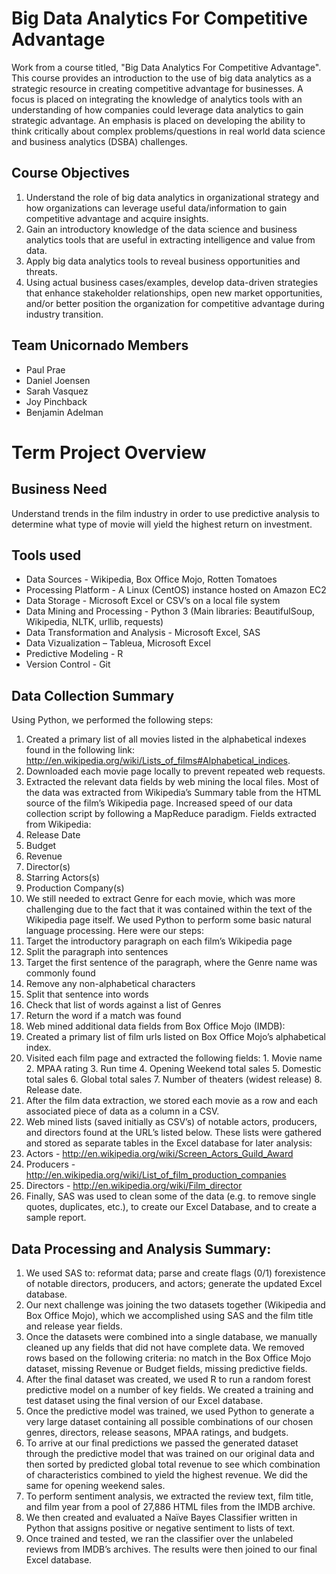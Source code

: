 # Big Data Analytics For Competitive Advantage
Work from a course titled, "Big Data Analytics For Competitive Advantage". This course provides an introduction to the use of big data analytics as a strategic resource in creating competitive advantage for businesses. A focus is placed on integrating the knowledge of analytics tools with an understanding of how companies could leverage data analytics to gain strategic advantage. An emphasis is placed on developing the ability to think critically about complex problems/questions in real world data science and business analytics (DSBA) challenges.

## Course Objectives
1. Understand the role of big data analytics in organizational strategy and how organizations can
leverage useful data/information to gain competitive advantage and acquire insights.
2. Gain an introductory knowledge of the data science and business analytics tools that are useful in
extracting intelligence and value from data.
3. Apply big data analytics tools to reveal business opportunities and threats.
4. Using actual business cases/examples, develop data-driven strategies that enhance stakeholder
relationships, open new market opportunities, and/or better position the organization for
competitive advantage during industry transition.

## Team Unicornado Members
+ Paul Prae
+ Daniel Joensen
+ Sarah Vasquez
+ Joy Pinchback
+ Benjamin Adelman

# Term Project Overview
## Business Need
Understand trends in the film industry in order to use predictive analysis to determine what type of movie will yield the highest return on investment.

## Tools used
+ Data Sources - Wikipedia, Box Office Mojo, Rotten Tomatoes
+ Processing Platform - A Linux (CentOS) instance hosted on Amazon EC2 
+ Data Storage - Microsoft Excel or CSV’s on a local file system
+ Data Mining and Processing - Python 3 (Main libraries: BeautifulSoup, Wikipedia, NLTK, urllib, requests)
+ Data Transformation and Analysis - Microsoft Excel, SAS
+ Data Vizualization – Tableua, Microsoft Excel
+ Predictive Modeling - R
+ Version Control - Git

## Data Collection Summary
Using Python, we performed the following steps:

1. Created a primary list of all movies listed in the alphabetical indexes found in the following link: http://en.wikipedia.org/wiki/Lists_of_films#Alphabetical_indices.
2. Downloaded each movie page locally to prevent repeated web requests.
3. Extracted the relevant data fields by web mining the local files. Most of the data was extracted from Wikipedia’s Summary table from the HTML source of the film’s Wikipedia page. Increased speed of our data collection script by following a MapReduce paradigm. Fields extracted from Wikipedia:
  1. Release Date
  2. Budget
  3. Revenue
  4. Director(s)
  5. Starring Actors(s)
  6. Production Company(s)
4. We still needed to extract Genre for each movie, which was more challenging due to the fact that it was contained within the text of the Wikipedia page itself.  We used Python to perform some basic natural language processing. Here were our steps:
  1. Target the introductory paragraph on each film’s Wikipedia page
  2. Split the paragraph into sentences
  3. Target the first sentence of the paragraph, where the Genre name was commonly found
  4. Remove any non-alphabetical characters
  5. Split that sentence into words
  6. Check that list of words against a list of Genres
  7. Return the word if a match was found
5. Web mined additional data fields from Box Office Mojo (IMDB): 
  1. Created a primary list of film urls listed on Box Office Mojo’s alphabetical index.
  2. Visited each film page and extracted the following fields:
    1. Movie name
    2. MPAA rating
    3. Run time
    4. Opening Weekend total sales
    5. Domestic total sales
    6. Global total sales
    7. Number of theaters (widest release)
    8. Release date.
6. After the film data extraction, we stored each movie as a row and each associated piece of data as a column in a CSV.
7. Web mined lists (saved initially as CSV’s) of notable actors, producers, and directors found at the URL’s listed below. These lists were gathered and stored as separate tables in the Excel database for later analysis:
  1. Actors - http://en.wikipedia.org/wiki/Screen_Actors_Guild_Award
  2. Producers - http://en.wikipedia.org/wiki/List_of_film_production_companies
  3. Directors - http://en.wikipedia.org/wiki/Film_director
8. Finally, SAS was used to clean some of the data (e.g. to remove single quotes, duplicates, etc.), to create our Excel Database, and to create a sample report.

## Data Processing and Analysis Summary:
1. We used SAS to: reformat data; parse and create flags (0/1) forexistence of notable directors, producers, and actors; generate the updated Excel database.
2. Our next challenge was joining the two datasets together (Wikipedia and Box Office Mojo), which we accomplished using SAS and the film title and release year fields.
3. Once the datasets were combined into a single database, we manually cleaned up any fields that did not have complete data.  We removed rows based on the following criteria: no match in the Box Office Mojo dataset, missing Revenue or Budget fields, missing predictive fields.
4. After the final dataset was created, we used R to run a random forest predictive model on a number of key fields. We created a training and test dataset using the final version of our Excel database.
5. Once the predictive model was trained, we used Python to generate a very large dataset containing all possible combinations of our chosen genres, directors, release seasons, MPAA ratings, and budgets.
6. To arrive at our final predictions we passed the generated dataset through the predictive model that was trained on our original data and then sorted by predicted global total revenue to see which combination of characteristics combined to yield the highest revenue. We did the same for opening weekend sales.
7. To perform sentiment analysis, we extracted the review text, film title, and film year from a pool of 27,886 HTML files from the IMDB archive.
8. We then created and evaluated a Naïve Bayes Classifier written in Python that assigns positive or negative sentiment to lists of text.
9. Once trained and tested, we ran the classifier over the unlabeled reviews from IMDB’s archives. The results were then joined to our final Excel database.
